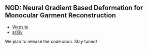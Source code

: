 ## NGD: Neural Gradient Based Deformation for Monocular Garment Reconstruction

- [Website](https://astonishingwolf.github.io/paper_pages/NGD/)  
- [arXiv]([https://arxiv.org/abs/XXXX.XXXXX](https://arxiv.org/pdf/1904.01786))  

We plan to release the code soon. Stay tuned!
